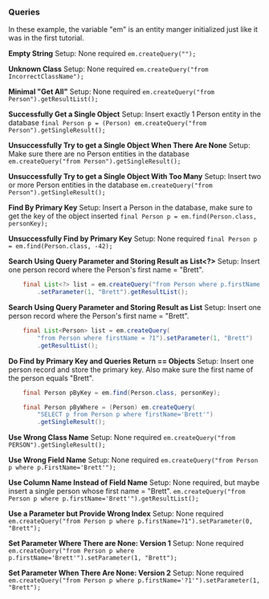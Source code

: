 ### Queries
In these example, the variable "em" is an entity manger initialized just like it was in the first tutorial.

**Empty String**
Setup: None required
    ```em.createQuery(""); ```

**Unknown Class**
Setup: None required
    ```em.createQuery("from IncorrectClassName"); ```

**Minimal "Get All"**
Setup: None required
    ```em.createQuery("from Person").getResultList(); ```

**Successfully Get a Single Object**
Setup: Insert exactly 1 Person entity in the database
    ```final Person p = (Person) em.createQuery("from Person").getSingleResult(); ```

**Unsuccessfully Try to get a Single Object When There Are None**
Setup: Make sure there are no Person entities in the database
    ``` em.createQuery("from Person").getSingleResult(); ```

**Unsuccessfully Try to get a Single Object With Too Many**
Setup: Insert two or more Person entities in the database
    ```em.createQuery("from Person").getSingleResult(); ```

**Find By Primary Key**
Setup: Insert a Person in the database, make sure to get the key of the object inserted
    ```final Person p = em.find(Person.class, personKey);```

**Unsuccessfully Find by Primary Key**
Setup: None required
    ```final Person p = em.find(Person.class, -42);```

**Search Using Query Parameter and Storing Result as List<?>**
Setup: Insert one person record where the Person's first name = "Brett".
```java
    final List<?> list = em.createQuery("from Person where p.firstName = ?1")
        .setParameter(1, "Brett").getResultList();
```

**Search Using Query Parameter and Storing Result as List<Person>**
Setup: Insert one person record where the Person's first name = "Brett".
```java
    final List<Person> list = em.createQuery(
        "from Person where firstName = ?1").setParameter(1, "Brett")
        .getResultList();
```

**Do Find by Primary Key and Queries Return == Objects**
Setup: Insert one person record and store the primary key. Also make sure the first name of the person equals "Brett".
```java
    final Person pByKey = em.find(Person.class, personKey);

    final Person pByWhere = (Person) em.createQuery(
        "SELECT p from Person p where firstName='Brett'")
        .getSingleResult();
```

**Use Wrong Class Name**
Setup: None required
    ```em.createQuery("from PERSON").getSingleResult(); ```

**Use Wrong Field Name**
Setup: None required
    ```em.createQuery("from Person p where p.FirstName='Brett'"); ```

**Use Column Name Instead of Field Name**
Setup: None required, but maybe insert a single person whose first name = "Brett".
    ``` em.createQuery("from Person p where p.firstName='Brett'").getResultList(); ```

**Use a Parameter but Provide Wrong Index**
Setup: None required
    ``` em.createQuery("from Person p where p.firstName=?1").setParameter(0, "Brett"); ```

**Set Parameter Where There are None: Version 1**
Setup: None required
    ``` em.createQuery("from Person p where p.firstName='Brett'").setParameter(1, "Brett"); ```

**Set Parameter When There Are None: Version 2**
Setup: None required
    ``` em.createQuery("from Person p where p.firstName='?1'").setParameter(1, "Brett"); ```
